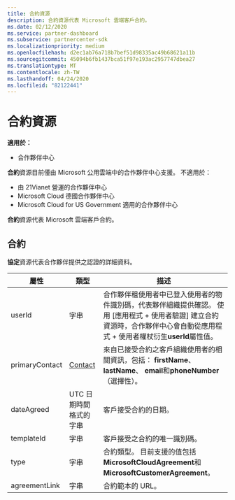 ```yaml
---
title: 合約資源
description: 合約資源代表 Microsoft 雲端客戶合約。
ms.date: 02/12/2020
ms.service: partner-dashboard
ms.subservice: partnercenter-sdk
ms.localizationpriority: medium
ms.openlocfilehash: d2ec1ab76a718b7bef51d98335ac49b68621a11b
ms.sourcegitcommit: 45094b6fb1437bca51f97e193ac2957747dbea27
ms.translationtype: MT
ms.contentlocale: zh-TW
ms.lasthandoff: 04/24/2020
ms.locfileid: "82122441"
---
```

# <a name="agreement-resources"></a>合約資源

**適用於：**

- 合作夥伴中心

**合約**資源目前僅由 Microsoft 公用雲端中的合作夥伴中心支援。 不適用於：

- 由 21Vianet 營運的合作夥伴中心
- Microsoft Cloud 德國合作夥伴中心
- Microsoft Cloud for US Government 適用的合作夥伴中心

**合約**資源代表 Microsoft 雲端客戶合約。

## <a name="agreement"></a>合約

**協定**資源代表合作夥伴提供之認證的詳細資料。

| 屬性       | 類型   | 描述                                                                                               |
|----------------|--------|-----------------------------------------------------------------------------------------------------------|
| userId         | 字串                         | 合作夥伴租使用者中已登入使用者的物件識別碼，代表夥伴組織提供確認。 使用 [應用程式 + 使用者驗證] 建立合約資源時，合作夥伴中心會自動從應用程式 + 使用者權杖衍生**userId**屬性值。                                                                             |
| primaryContact | [Contact](./utility-resources.md#contact) | 來自已接受合約之客戶組織使用者的相關資訊，包括： **firstName**、 **lastName**、 **email**和**phoneNumber** （選擇性）。 |
| dateAgreed     | UTC 日期時間格式的字串 | 客戶接受合約的日期。                                 |
| templateId     |字串                          | 客戶接受之合約的唯一識別碼。 |
| type           |字串                          | 合約類型。 目前支援的值包括**MicrosoftCloudAgreement**和**MicrosoftCustomerAgreement**。|
| agreementLink  | 字串                         | 合約範本的 URL。                                                    |
